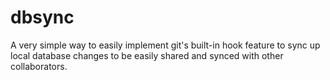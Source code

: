 dbsync
======

A very simple way to easily implement git's built-in hook feature to sync up local database changes to be easily shared and synced with other collaborators.
